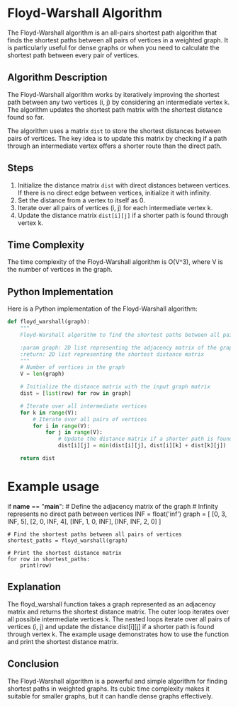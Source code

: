 # Floyd-Warshall Algorithm

The Floyd-Warshall algorithm is an all-pairs shortest path algorithm that finds the shortest paths between all pairs of vertices in a weighted graph. It is particularly useful for dense graphs or when you need to calculate the shortest path between every pair of vertices.

## Algorithm Description

The Floyd-Warshall algorithm works by iteratively improving the shortest path between any two vertices (i, j) by considering an intermediate vertex k. The algorithm updates the shortest path matrix with the shortest distance found so far.

The algorithm uses a matrix `dist` to store the shortest distances between pairs of vertices. The key idea is to update this matrix by checking if a path through an intermediate vertex offers a shorter route than the direct path.

## Steps

1. Initialize the distance matrix `dist` with direct distances between vertices. If there is no direct edge between vertices, initialize it with infinity.
2. Set the distance from a vertex to itself as 0.
3. Iterate over all pairs of vertices (i, j) for each intermediate vertex k.
4. Update the distance matrix `dist[i][j]` if a shorter path is found through vertex k.

## Time Complexity

The time complexity of the Floyd-Warshall algorithm is O(V^3), where V is the number of vertices in the graph.

## Python Implementation

Here is a Python implementation of the Floyd-Warshall algorithm:

```python
def floyd_warshall(graph):
    """
    Floyd-Warshall algorithm to find the shortest paths between all pairs of vertices.

    :param graph: 2D list representing the adjacency matrix of the graph
    :return: 2D list representing the shortest distance matrix
    """
    # Number of vertices in the graph
    V = len(graph)

    # Initialize the distance matrix with the input graph matrix
    dist = [list(row) for row in graph]

    # Iterate over all intermediate vertices
    for k in range(V):
        # Iterate over all pairs of vertices
        for i in range(V):
            for j in range(V):
                # Update the distance matrix if a shorter path is found
                dist[i][j] = min(dist[i][j], dist[i][k] + dist[k][j])

    return dist
```
# Example usage
if __name__ == "__main__":
    # Define the adjacency matrix of the graph
    # Infinity represents no direct path between vertices
    INF = float('inf')
    graph = [
        [0, 3, INF, 5],
        [2, 0, INF, 4],
        [INF, 1, 0, INF],
        [INF, INF, 2, 0]
    ]

    # Find the shortest paths between all pairs of vertices
    shortest_paths = floyd_warshall(graph)

    # Print the shortest distance matrix
    for row in shortest_paths:
        print(row)
## Explanation
The floyd_warshall function takes a graph represented as an adjacency matrix and returns the shortest distance matrix.
The outer loop iterates over all possible intermediate vertices k.
The nested loops iterate over all pairs of vertices (i, j) and update the distance dist[i][j] if a shorter path is found through vertex k.
The example usage demonstrates how to use the function and print the shortest distance matrix.

## Conclusion
The Floyd-Warshall algorithm is a powerful and simple algorithm for finding shortest paths in weighted graphs. Its cubic time complexity makes it suitable for smaller graphs, but it can handle dense graphs effectively.

